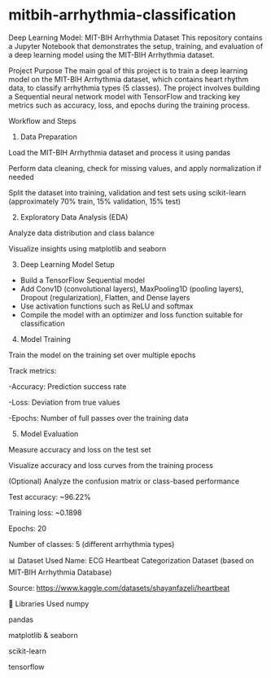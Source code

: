 # mitbih-arrhythmia-classification

Deep Learning Model: MIT-BIH Arrhythmia Dataset
This repository contains a Jupyter Notebook that demonstrates the setup, training, and evaluation of a deep learning model using the MIT-BIH Arrhythmia dataset.

 Project Purpose
The main goal of this project is to train a deep learning model on the MIT-BIH Arrhythmia dataset, which contains heart rhythm data, to classify arrhythmia types (5 classes).
The project involves building a Sequential neural network model with TensorFlow and tracking key metrics such as accuracy, loss, and epochs during the training process.

 Workflow and Steps
 1. Data Preparation

Load the MIT-BIH Arrhythmia dataset and process it using pandas

Perform data cleaning, check for missing values, and apply normalization if needed

Split the dataset into training, validation and test sets using scikit-learn (approximately 70% train, 15% validation, 15% test)

 2. Exploratory Data Analysis (EDA)

Analyze data distribution and class balance

Visualize insights using matplotlib and seaborn

 3. Deep Learning Model Setup

- Build a TensorFlow Sequential model
- Add Conv1D (convolutional layers), MaxPooling1D (pooling layers), Dropout (regularization), Flatten, and Dense layers
- Use activation functions such as ReLU and softmax
- Compile the model with an optimizer and loss function suitable for classification

 4. Model Training

Train the model on the training set over multiple epochs

Track metrics:

-Accuracy: Prediction success rate

-Loss: Deviation from true values

-Epochs: Number of full passes over the training data

 5. Model Evaluation

Measure accuracy and loss on the test set

Visualize accuracy and loss curves from the training process

(Optional) Analyze the confusion matrix or class-based performance



Test accuracy: ~96.22% 

Training loss: ~0.1898

Epochs: 20

Number of classes: 5 (different arrhythmia types)

📊 Dataset Used
Name: ECG Heartbeat Categorization Dataset (based on MIT-BIH Arrhythmia Database)

Source: https://www.kaggle.com/datasets/shayanfazeli/heartbeat


🧩 Libraries Used
numpy

pandas

matplotlib & seaborn

scikit-learn

tensorflow
